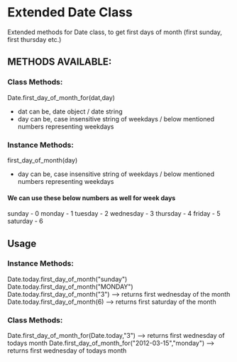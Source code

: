 # Extended Date Class

Extended methods for Date class, to get first days of month (first sunday, first thursday etc.)

## METHODS AVAILABLE:

### Class Methods:
Date.first_day_of_month_for(dat,day)
- dat can be, date object / date string
- day can be, case insensitive string of weekdays / below mentioned numbers representing weekdays

### Instance Methods:
first_day_of_month(day)
- day can be, case insensitive string of weekdays / below mentioned numbers representing weekdays

#### We can use these below numbers as well for week days

sunday		- 0
monday		- 1
tuesday		- 2
wednesday	- 3
thursday	- 4
friday		- 5
saturday	- 6

## Usage

### Instance Methods:
Date.today.first_day_of_month("sunday")
Date.today.first_day_of_month("MONDAY")
Date.today.first_day_of_month("3")  --> returns first wednesday of the month
Date.today.first_day_of_month(6)    --> returns first saturday of the month

### Class Methods:
Date.first_day_of_month_for(Date.today,"3")   		--> returns first wednesday of todays month
Date.first_day_of_month_for("2012-03-15","monday")   	--> returns first wednesday of todays month


